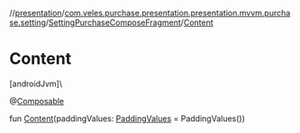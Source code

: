//[presentation](../../../index.md)/[com.veles.purchase.presentation.presentation.mvvm.purchase.setting](../index.md)/[SettingPurchaseComposeFragment](index.md)/[Content](-content.md)

# Content

[androidJvm]\

@[Composable](https://developer.android.com/reference/kotlin/androidx/compose/runtime/Composable.html)

fun [Content](-content.md)(paddingValues: [PaddingValues](https://developer.android.com/reference/kotlin/androidx/compose/foundation/layout/PaddingValues.html) = PaddingValues())
